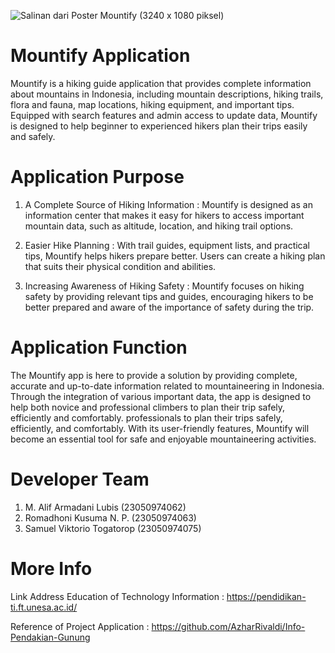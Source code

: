 ![Salinan dari Poster Mountify (3240 x 1080 piksel)](https://github.com/user-attachments/assets/207cfb0a-5527-4a2b-be11-5f8dc81b2b01)


# Mountify Application
Mountify is a hiking guide application that provides complete information about mountains in Indonesia, including mountain descriptions, hiking trails, flora and fauna, map locations, hiking equipment, and important tips. Equipped with search features and admin access to update data, Mountify is designed to help beginner to experienced hikers plan their trips easily and safely.

# Application Purpose
1. A Complete Source of Hiking Information : Mountify is designed as an information center that makes it easy for hikers to access important mountain data, such as altitude, location, and hiking trail options.

2. Easier Hike Planning : With trail guides, equipment lists, and practical tips, Mountify helps hikers prepare better. Users can create a hiking plan that suits their physical condition and abilities.

3. Increasing Awareness of Hiking Safety : Mountify focuses on hiking safety by providing relevant tips and guides, encouraging   hikers to be better prepared and aware of the importance of safety during the trip.


# Application Function
The Mountify app is here to provide a solution by providing complete, accurate and up-to-date information related to mountaineering in Indonesia. Through the integration of various important data, the app is designed to help both novice and professional climbers to plan their trip safely, efficiently and comfortably. professionals to plan their trips safely, efficiently, and comfortably. With its user-friendly features, Mountify will become an essential tool for safe and enjoyable mountaineering activities.

# Developer Team
1. M. Alif Armadani Lubis (23050974062)
2. Romadhoni Kusuma N. P. (23050974063)
3. Samuel Viktorio Togatorop (23050974075)

# More Info
Link Address Education of Technology Information : https://pendidikan-ti.ft.unesa.ac.id/

Reference of Project Application :  https://github.com/AzharRivaldi/Info-Pendakian-Gunung
